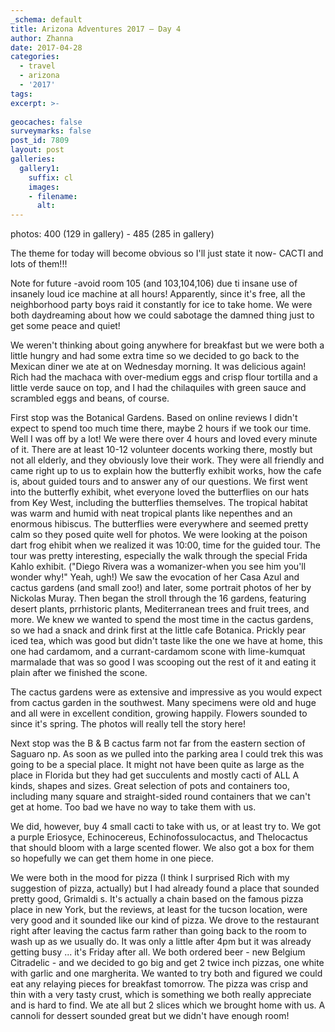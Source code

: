 ```yaml
---
_schema: default
title: Arizona Adventures 2017 – Day 4
author: Zhanna
date: 2017-04-28
categories:
  - travel
  - arizona
  - '2017'
tags:
excerpt: >-
  
geocaches: false
surveymarks: false
post_id: 7809
layout: post
galleries:
  gallery1:
    suffix: cl
    images:
    - filename: 
      alt:   
---
```


photos: 400 (129 in gallery) - 485 (285 in gallery)

The theme for today will become obvious so I'll just state it now- CACTI and lots of them!!!

Note for future -avoid room 105 (and 103,104,106) due ti insane use of insanely loud ice machine at all hours! Apparently, since it's free, all the neighborhood party boys raid it constantly for ice to take home. We were both daydreaming about how we could sabotage the damned thing just to get some peace and quiet!

We weren't thinking  about going anywhere for breakfast but we were both a little hungry and had some extra time so we decided to go back to the Mexican diner we ate at on Wednesday morning.  It was delicious again!  Rich had the machaca with over-medium eggs and crisp flour tortilla and a little verde sauce on top, and I had the chilaquiles with green sauce and scrambled eggs and beans,  of course. 

First stop was the Botanical Gardens.  Based on online reviews I didn't expect to spend too much time there,  maybe 2 hours if we took our time.  Well I was off by a lot!  We were there over 4 hours and loved every minute of it.  There are at least 10-12 volunteer docents working there, mostly but not all elderly,  and they obviously love their work.  They were all friendly and came right up to us to explain how the butterfly exhibit works,  how the cafe is,  about guided tours and to answer any of our questions. We first went into the butterfly exhibit, whet everyone loved the butterflies on our hats from Key West, including the butterflies themselves. The tropical habitat was warm and humid with neat tropical  plants like nepenthes and an enormous hibiscus. The butterflies were everywhere and seemed pretty calm so they posed quite well for photos. We were looking at the poison dart frog ehibit when we realized it was 10:00, time for the guided tour. The tour was pretty interesting, especially the walk through the special Frida Kahlo exhibit.  ("Diego Rivera was a womanizer-when you see him you'll wonder why!" Yeah, ugh!) We saw the evocation of her Casa Azul and cactus gardens (and small zoo!) and later,  some portrait photos of her by Nickolas Muray. Then began the stroll through the 16 gardens, featuring desert plants,  prrhistoric plants, Mediterranean trees and fruit trees,  and more. We knew we wanted to spend the most time in the cactus gardens,  so we had a snack and drink first at the little cafe Botanica. Prickly pear iced tea,  which was good but didn't taste like the one we have at home,  this one had cardamom,  and a currant-cardamom scone with lime-kumquat marmalade that was so good I was scooping out the rest of it and eating it plain after we finished the scone. 

The cactus gardens were as extensive and impressive as you would expect from cactus garden in the southwest.  Many specimens were old and huge and all were in excellent condition,  growing happily. Flowers sounded to since it's spring. The photos will really tell the story here! 

Next stop was the B & B cactus farm not far from the eastern section of Saguaro np. As soon as we pulled into the parking area I could trek this was going to be a special place. It might not have been quite as large as the place in Florida but they had get succulents and mostly cacti of ALL A kinds,  shapes and sizes.  Great selection of pots and containers too, including many square and straight-sided round containers that we can't get at home.  Too bad we have no way to take them with us. 

We did, however, buy 4 small cacti to take with us,  or at least try to. We got a purple Eriosyce, Echinocereus, Echinofossulocactus, and Thelocactus that should bloom with a large scented flower.  We also got a box for them so hopefully  we can get them home in one piece.

We were both in the mood for pizza (I think I surprised Rich with my suggestion of pizza, actually) but I had already found a place that sounded pretty good,  Grimaldi s. It's actually a chain based on the famous pizza place in new York,  but the reviews,  at least for the tucson location, were very good and it sounded like our kind of pizza.  We drove to the restaurant right after leaving the cactus farm rather than going back to the room to wash up as we usually do.  It was only a little after 4pm but it was already getting busy ... it's Friday after all. We both ordered beer - new Belgium Citradelic - and we decided to go big and get 2 twice inch pizzas,  one white with garlic and one margherita. We wanted to try both and figured we could eat any relaying pieces for breakfast tomorrow.  The pizza was crisp and thin with a very tasty crust, which is something we both really appreciate and is hard to find.  We ate all but 2 slices which we brought home with us. A cannoli for dessert sounded great but we didn't have enough room! 

